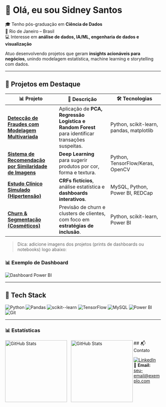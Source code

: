 


# 👋 Olá, eu sou Sidney Santos

🎓 Tenho pós-graduação em **Ciência de Dados**  
📍 Rio de Janeiro – Brasil  
💻 Interesse em **análise de dados, IA/ML, engenharia de dados e visualização**

Atuo desenvolvendo projetos que geram **insights acionáveis para negócios**, unindo modelagem estatística, machine learning e storytelling com dados.

---

## 🚀 Projetos em Destaque

| 📊 Projeto | 🔎 Descrição | 🛠️ Tecnologias |
|------------|-------------|----------------|
| [**Detecção de Fraudes com Modelagem Multivariada**](https://github.com/sidneysantos/deteccao-fraudes) | Aplicação de **PCA, Regressão Logística e Random Forest** para identificar transações suspeitas. | Python, scikit-learn, pandas, matplotlib |
| [**Sistema de Recomendação por Similaridade de Imagens**](https://github.com/sidneysantos/recomendacao-imagens) | **Deep Learning** para sugerir produtos por cor, forma e textura. | Python, TensorFlow/Keras, OpenCV |
| [**Estudo Clínico Simulado (Hipertensão)**](https://github.com/sidneysantos/estudo-clinico) | **CRFs fictícios**, análise estatística e **dashboards interativos**. | MySQL, Python, Power BI, REDCap |
| [**Churn & Segmentação (Cosméticos)**](https://github.com/sidneysantos/churn-cosmeticos) | Previsão de churn e clusters de clientes, com foco em **estratégias de inclusão**. | Python, scikit-learn, Power BI |

> Dica: adicione imagens dos projetos (prints de dashboards ou notebooks) logo abaixo:

### 📊 Exemplo de Dashboard
<!-- Substitua pelo caminho do arquivo enviado ao repositório, ex.: images/dashboard.png -->
![Dashboard Power BI](images/dashboard.png)

---

## 🧰 Tech Stack

![Python](https://img.shields.io/badge/Python-3776AB?logo=python&logoColor=white)
![Pandas](https://img.shields.io/badge/Pandas-150458?logo=pandas&logoColor=white)
![scikit--learn](https://img.shields.io/badge/scikit--learn-F7931E?logo=scikitlearn&logoColor=white)
![TensorFlow](https://img.shields.io/badge/TensorFlow-FF6F00?logo=tensorflow&logoColor=white)
![MySQL](https://img.shields.io/badge/MySQL-005C84?logo=mysql&logoColor=white)
![Power BI](https://img.shields.io/badge/Power%20BI-F2C811?logo=powerbi&logoColor=black)
![Git](https://img.shields.io/badge/Git-F05032?logo=git&logoColor=white)

---


### 📊 Estatísticas

<p>
  <img 
    align="left" 
    alt="GitHub Stats" 
    height="200" 
    style="padding-right: 10px;" 
    src="https://github-readme-stats.vercel.app/api?username=sidneysantosdatascientist&show_icons=true&theme=tokyonight&include_all_commits=true&locale=pt-br" 
  />

<img 
      align="left" 
      alt="GitHub Stats" 
      height="200" 
      src="https://github-readme-stats.vercel.app/api/top-langs/?username=sidneysantosdatascientist&theme=tokyonight&layout=compact&custom_title=Tecnologias&langs_count=9" 
  />

</p>
## 📬 Contato

[![LinkedIn](https://img.shields.io/badge/LinkedIn-0A66C2?logo=linkedin&logoColor=white)](https://www.linkedin.com/in/sidney-santos)  
📧 **Email:** seu-email@exemplo.com




